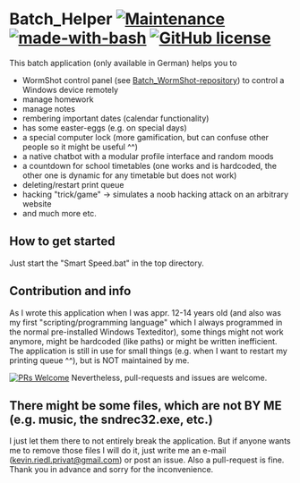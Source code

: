 # Batch_Helper [![Maintenance](https://img.shields.io/badge/Maintained%3F-no-red.svg)](https://bitbucket.org/lbesson/ansi-colors) [![made-with-bash](https://img.shields.io/badge/Made%20with-Bash-1f425f.svg)](https://www.gnu.org/software/bash/) [![GitHub license](https://img.shields.io/github/license/wsdt/Batch_Helper.svg)](https://github.com/wsdt/Batch_Helper/blob/master/LICENSE)
This batch application (only available in German) helps you to 
- WormShot control panel (see [Batch_WormShot-repository](https://github.com/wsdt/Batch_WormShot)) to control a Windows device remotely
- manage homework
- manage notes
- rembering important dates (calendar functionality)
- has some easter-eggs (e.g. on special days)
- a special computer lock (more gamification, but can confuse other people so it might be useful ^^)
- a native chatbot with a modular profile interface and random moods
- a countdown for school timetables (one works and is hardcoded, the other one is dynamic for any timetable but does not work)
- deleting/restart print queue
- hacking "trick/game" -> simulates a noob hacking attack on an arbitrary website
- and much more etc. 

## How to get started
Just start the "Smart Speed.bat" in the top directory.

## Contribution and info
As I wrote this application when I was appr. 12-14 years old (and also was my first "scripting/programming language" which I always programmed in the normal pre-installed Windows Texteditor), some things might not work anymore, might be hardcoded (like paths) or might be written inefficient. The application is still in use for small things (e.g. when I want to restart my printing queue ^^), but is NOT maintained by me. 

[![PRs Welcome](https://img.shields.io/badge/PRs-welcome-brightgreen.svg?style=flat-square)](http://makeapullrequest.com)
Nevertheless, pull-requests and issues are welcome. 

## There might be some files, which are not BY ME (e.g. music, the sndrec32.exe, etc.)
I just let them there to not entirely break the application. But if anyone wants me to remove those files I will do it, just write me an e-mail (kevin.riedl.privat@gmail.com) or post an issue. Also a pull-request is fine. Thank you in advance and sorry for the inconvenience.  
